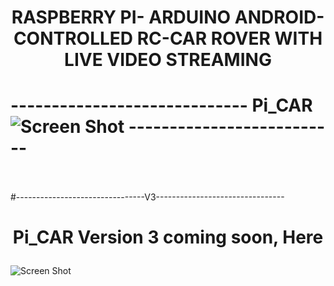 # <p align="center"> <b>RASPBERRY PI- ARDUINO ANDROID-CONTROLLED RC-CAR ROVER WITH LIVE VIDEO STREAMING</b></p>
# ----------------------------- Pi_CAR ![Screen Shot](https://github.com/zafersn/WiFi-RC-Controller-With-Camera/blob/master/V2Images/images/raspi_car.png) --------------------------
<br><br>
#--------------------------------V3--------------------------------
# <p align="center"> <b>Pi_CAR  Version 3 coming soon, Here</b></p>

![Screen Shot](https://github.com/zafersn/WiFi-RC-Controller-With-Camera/blob/master/V3Images/images/raspv3.2.png)
